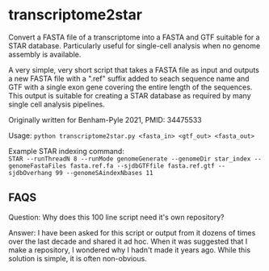 # transcriptome2star

Convert a FASTA file of a transcriptome into a FASTA and GTF suitable for a STAR database. Particularly useful for single-cell analysis when no genome assembly is available.  

A very simple, very short script that takes a FASTA file as input and outputs a new FASTA file with a ".ref" suffix added to seach sequence name and GTF with a single exon gene covering the entire length of the sequences.  This output is suitable for creating a STAR database as required by many single cell analysis pipelines.  

Originally written for Benham-Pyle 2021, PMID: 34475533  

Usage: `python transcriptome2star.py <fasta_in> <gtf_out> <fasta_out>`  

Example STAR indexing command:  
`STAR --runThreadN 8 --runMode genomeGenerate --genomeDir star_index --genomeFastaFiles fasta.ref.fa --sjdbGTFfile fasta.ref.gtf --sjdbOverhang 99 --genomeSAindexNbases 11`  



## FAQS  

Question: Why does this 100 line script need it's own repository?   

Answer: I have been asked for this script or output from it dozens of times over the last decade and shared it ad hoc. When it was suggested that I make a repository, I wondered why I hadn't made it years ago. While this solution is simple, it is often non-obvious.  
